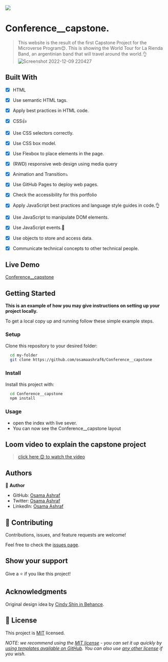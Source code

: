 ![](https://img.shields.io/badge/Microverse-blueviolet)

# Conference__capstone.

> This website is the result of the first Capstone Project for the Microverse Program😊. This is showing the World Tour for La Rienda Band, an argentinian band that will travel around the world.👌
![Screenshot 2022-12-09 220427](https://user-images.githubusercontent.com/83360636/206787430-3fa6dc8e-69d6-49e1-a525-3a2eafcfd049.png)


## Built With

- [x] HTML
- [x] Use semantic HTML tags.
- [x] Apply best practices in HTML code.
- [x] CSS👍
- [x] Use CSS selectors correctly.
- [x] Use CSS box model.
- [x] Use Flexbox to place elements in the page.
- [x] (RWD) responsive web design using media query
- [x] Animation and Transition⤵️
- [x] Use GitHub Pages to deploy web pages.
- [x] Check the accessibility for this portfolio
- [x] Apply JavaScript best practices and language style guides in code.👌
- [x] Use JavaScript to manipulate DOM elements.
- [x] Use JavaScript events.💯
- [x] Use objects to store and access data.
- [x] Communicate technical concepts to other technical people.



## Live Demo


[Conference__capstone](https://osamaashraf6.github.io/Conference__capstone/)


## Getting Started

**This is an example of how you may give instructions on setting up your project locally.**


To get a local copy up and running follow these simple example steps.

### Setup

Clone this repository to your desired folder:


```sh
  cd my-folder
  git clone https://github.com/osamaashraf6/Conference__capstone
```


### Install

Install this project with:
```sh
  cd Conference__capstone
  npm install
```
### Usage

- open the index with live sever.
- You can now see the Conference__capstone layout

## Loom video to explain the capstone project

> [click here 😊 to watch the video](https://www.loom.com/share/64e039d16d464d22ba28fa8078d07a9f)

## Authors

👤 **Author**

- GitHub: [Osama Ashraf](https://github.com/osamaashraf6)
- Twitter: [Osama Ashraf](https://twitter.com/OsamaAshraf578?t=l75KjrhQgK4h-vSPfgk1gA&s=08)
- LinkedIn: [Osama Ashraf](https://www.linkedin.com/in/osama-salem-2a046b203)



## 🤝 Contributing

Contributions, issues, and feature requests are welcome!

Feel free to check the [issues page](../../issues/).

## Show your support

Give a ⭐️ if you like this project!

## Acknowledgments

Original design idea by [Cindy Shin in Behance](https://www.behance.net/adagio07).


## 📝 License

This project is [MIT](./LICENSE) licensed.

_NOTE: we recommend using the [MIT license](https://choosealicense.com/licenses/mit/) - you can set it up quickly by [using templates available on GitHub](https://docs.github.com/en/communities/setting-up-your-project-for-healthy-contributions/adding-a-license-to-a-repository). You can also use [any other license](https://choosealicense.com/licenses/) if you wish._
